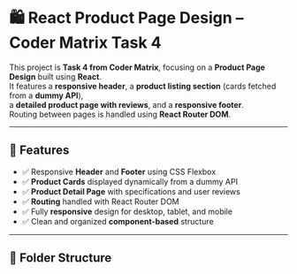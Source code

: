 # 🛍️ React Product Page Design – Coder Matrix Task 4

This project is **Task 4 from Coder Matrix**, focusing on a **Product Page Design** built using **React**.  
It features a **responsive header**, a **product listing section** (cards fetched from a **dummy API**),  
a **detailed product page with reviews**, and a **responsive footer**.  
Routing between pages is handled using **React Router DOM**.

---

## 🚀 Features

- ✅ Responsive **Header** and **Footer** using CSS Flexbox  
- ✅ **Product Cards** displayed dynamically from a dummy API  
- ✅ **Product Detail Page** with specifications and user reviews  
- ✅ **Routing** handled with React Router DOM  
- ✅ Fully **responsive** design for desktop, tablet, and mobile  
- ✅ Clean and organized **component-based** structure  

---

## 🧱 Folder Structure

